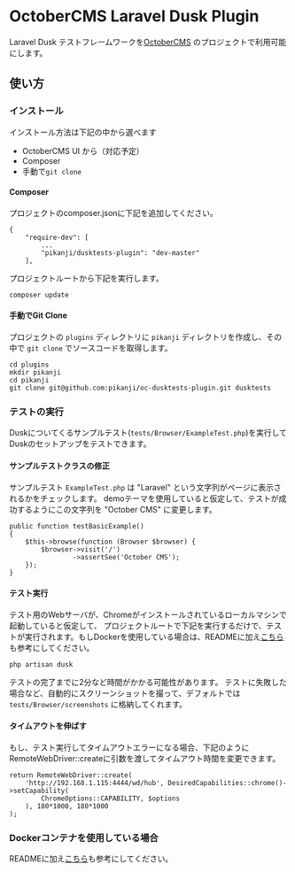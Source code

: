 # OctoberCMS Laravel Dusk Plugin

Laravel Dusk テストフレームワークを[OctoberCMS](http://octobercms.com/) のプロジェクトで利用可能にします。

## 使い方
### インストール
インストール方法は下記の中から選べます
* OctoberCMS UI から（対応予定）
* Composer
* 手動で`git clone`


#### Composer
プロジェクトのcomposer.jsonに下記を追加してください。
```
{
    "require-dev": [
        ...
        "pikanji/dusktests-plugin": "dev-master"
    ],
```

プロジェクトルートから下記を実行します。
```
composer update
```

#### 手動でGit Clone
プロジェクトの `plugins` ディレクトリに `pikanji` ディレクトリを作成し、その中で `git clone` でソースコードを取得します。
```
cd plugins
mkdir pikanji
cd pikanji
git clone git@github.com:pikanji/oc-dusktests-plugin.git dusktests
```


### テストの実行
Duskについてくるサンプルテスト(`tests/Browser/ExampleTest.php`)を実行してDuskのセットアップをテストできます。

#### サンプルテストクラスの修正
サンプルテスト `ExampleTest.php` は "Laravel" という文字列がページに表示されるかをチェックします。
demoテーマを使用していると仮定して、テストが成功するようにこの文字列を "October CMS" に変更します。
```
public function testBasicExample()
{
    $this->browse(function (Browser $browser) {
        $browser->visit('/')
                ->assertSee('October CMS');
    });
}
```

#### テスト実行
テスト用のWebサーバが、Chromeがインストールされているローカルマシンで起動していると仮定して、
プロジェクトルートで下記を実行するだけで、テストが実行されます。もしDockerを使用している場合は、READMEに加え[こちら](./docs/using_docker_ja.md)も参考にしてください。
```
php artisan dusk
```

テストの完了までに2分など時間がかかる可能性があります。
テストに失敗した場合など、自動的にスクリーンショットを撮って、デフォルトでは `tests/Browser/screenshots` に格納してくれます。

#### タイムアウトを伸ばす
もし、テスト実行してタイムアウトエラーになる場合、下記のようにRemoteWebDriver::createに引数を渡してタイムアウト時間を変更できます。
```
return RemoteWebDriver::create(
    'http://192.168.1.115:4444/wd/hub', DesiredCapabilities::chrome()->setCapability(
        ChromeOptions::CAPABILITY, $options
    ), 180*1000, 180*1000
);
```

### Dockerコンテナを使用している場合
READMEに加え[こちら](./docs/using_docker_ja.md)も参考にしてください。
